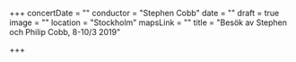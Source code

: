 +++
concertDate = ""
conductor = "Stephen Cobb"
date = ""
draft = true
image = ""
location = "Stockholm"
mapsLink = ""
title = "Besök av Stephen och Philip Cobb, 8-10/3 2019"

+++
